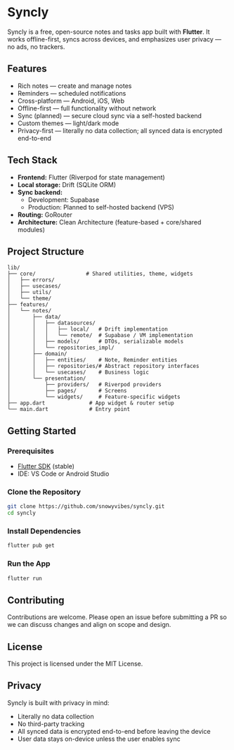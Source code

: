 # Syncly

Syncly is a free, open-source notes and tasks app built with **Flutter**. It works offline-first, syncs across devices, and emphasizes user privacy — no ads, no trackers.

## Features

- Rich notes — create and manage notes
- Reminders — scheduled notifications
- Cross-platform — Android, iOS, Web
- Offline-first — full functionality without network
- Sync (planned) — secure cloud sync via a self-hosted backend
- Custom themes — light/dark mode
- Privacy-first — literally no data collection; all synced data is encrypted end-to-end

## Tech Stack

- **Frontend:** Flutter (Riverpod for state management)  
- **Local storage:** Drift (SQLite ORM)  
- **Sync backend:**  
  - Development: Supabase  
  - Production: Planned to self-hosted backend (VPS)
- **Routing:** GoRouter  
- **Architecture:** Clean Architecture (feature-based + core/shared modules)

## Project Structure

```
lib/
├── core/                # Shared utilities, theme, widgets
│   ├── errors/
│   ├── usecases/
│   ├── utils/
│   └── theme/
├── features/
│   └── notes/
│       ├── data/
│       │   ├── datasources/
│       │   │   ├── local/   # Drift implementation
│       │   │   └── remote/  # Supabase / VM implementation
│       │   ├── models/      # DTOs, serializable models
│       │   └── repositories_impl/
│       ├── domain/
│       │   ├── entities/    # Note, Reminder entities
│       │   ├── repositories/# Abstract repository interfaces
│       │   └── usecases/    # Business logic
│       └── presentation/
│           ├── providers/   # Riverpod providers
│           ├── pages/       # Screens
│           └── widgets/     # Feature-specific widgets
├── app.dart              # App widget & router setup
└── main.dart             # Entry point
```

## Getting Started

### Prerequisites
- [Flutter SDK](https://flutter.dev/docs/get-started/install) (stable)  
- IDE: VS Code or Android Studio

### Clone the Repository
```bash
git clone https://github.com/snowyvibes/syncly.git
cd syncly
```

### Install Dependencies
```bash
flutter pub get
```

### Run the App
```bash
flutter run
```

## Contributing

Contributions are welcome. Please open an issue before submitting a PR so we can discuss changes and align on scope and design.

## License

This project is licensed under the MIT License.

## Privacy

Syncly is built with privacy in mind:

- Literally no data collection  
- No third-party tracking
- All synced data is encrypted end-to-end before leaving the device
- User data stays on-device unless the user enables sync
